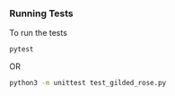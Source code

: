 ### Running Tests

To run the tests

```sh
pytest
```

OR

```sh
python3 -m unittest test_gilded_rose.py
```

